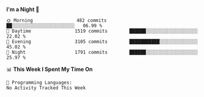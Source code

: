 <!--START_SECTION:waka-->
**I'm a Night 🦉** 

```text
🌞 Morning                482 commits         ██░░░░░░░░░░░░░░░░░░░░░░░   06.99 % 
🌆 Daytime                1519 commits        ██████░░░░░░░░░░░░░░░░░░░   22.02 % 
🌃 Evening                3105 commits        ███████████░░░░░░░░░░░░░░   45.02 % 
🌙 Night                  1791 commits        ██████░░░░░░░░░░░░░░░░░░░   25.97 % 
```


📊 **This Week I Spent My Time On** 

```text
💬 Programming Languages: 
No Activity Tracked This Week
```


<!--END_SECTION:waka-->
